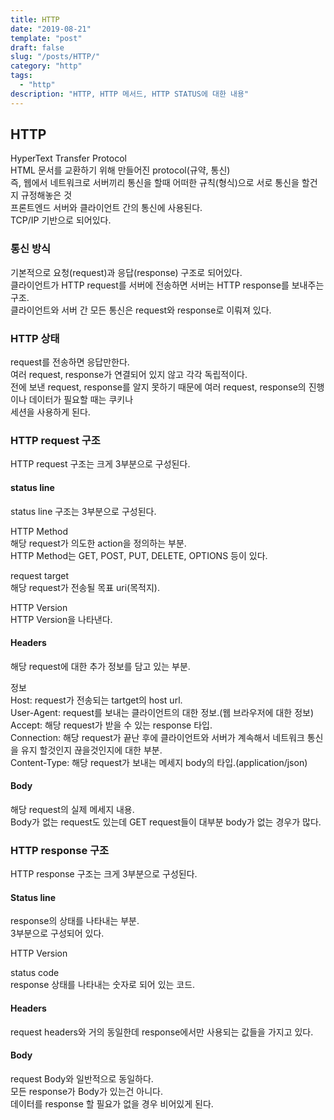 ```yaml
---
title: HTTP
date: "2019-08-21"
template: "post"
draft: false
slug: "/posts/HTTP/"
category: "http"
tags:
  - "http"
description: "HTTP, HTTP 메서드, HTTP STATUS에 대한 내용"
---
```


## HTTP

HyperText Transfer Protocol  
HTML 문서를 교환하기 위해 만들어진 protocol(규약, 통신)  
즉, 웹에서 네트워크로 서버끼리 통신을 할때 어떠한 규칙(형식)으로 서로 통신을 할건지 규정해놓은 것  
프론트엔드 서버와 클라이언트 간의 통신에 사용된다.  
TCP/IP 기반으로 되어있다.

### 통신 방식

기본적으로 요청(request)과 응답(response) 구조로 되어있다.  
클라이언트가 HTTP request를 서버에 전송하면 서버는 HTTP response를 보내주는 구조.  
클라이언트와 서버 간 모든 통신은 request와 response로 이뤄져 있다.

### HTTP 상태

request를 전송하면 응답만한다.  
여러 request, response가 연결되어 있지 않고 각각 독립적이다.  
전에 보낸 request, response를 알지 못하기 때문에 여러 request, response의 진행이나 데이터가 필요할 때는 쿠키나  
세션을 사용하게 된다.

### HTTP request 구조

HTTP request 구조는 크게 3부분으로 구성된다.

#### status line

status line 구조는 3부분으로 구성된다.

HTTP Method  
해당 request가 의도한 action을 정의하는 부분.  
HTTP Method는 GET, POST, PUT, DELETE, OPTIONS 등이 있다.

request target  
해당 request가 전송될 목표 uri(목적지).

HTTP Version  
HTTP Version을 나타낸다.

#### Headers

해당 request에 대한 추가 정보를 담고 있는 부분.

정보  
Host: request가 전송되는 tartget의 host url.  
User-Agent: request를 보내는 클라이언트의 대한 정보.(웹 브라우저에 대한 정보)  
Accept: 해당 request가 받을 수 있는 response 타입.  
Connection: 해당 request가 끝난 후에 클라이언트와 서버가 계속해서 네트워크 통신을 유지 할것인지 끊을것인지에 대한 부분.  
Content-Type: 해당 request가 보내는 메세지 body의 타입.(application/json)

#### Body

해당 request의 실제 메세지 내용.  
Body가 없는 request도 있는데 GET request들이 대부분 body가 없는 경우가 많다.

### HTTP response 구조

HTTP response 구조는 크게 3부분으로 구성된다.

#### Status line

response의 상태를 나타내는 부분.  
3부분으로 구성되어 있다.

HTTP Version

status code  
response 상태를 나타내는 숫자로 되어 있는 코드.

#### Headers

request headers와 거의 동일한데 response에서만 사용되는 값들을 가지고 있다.

#### Body

request Body와 일반적으로 동일하다.  
모든 response가 Body가 있는건 아니다.  
데이터를 response 할 필요가 없을 경우 비어있게 된다.

